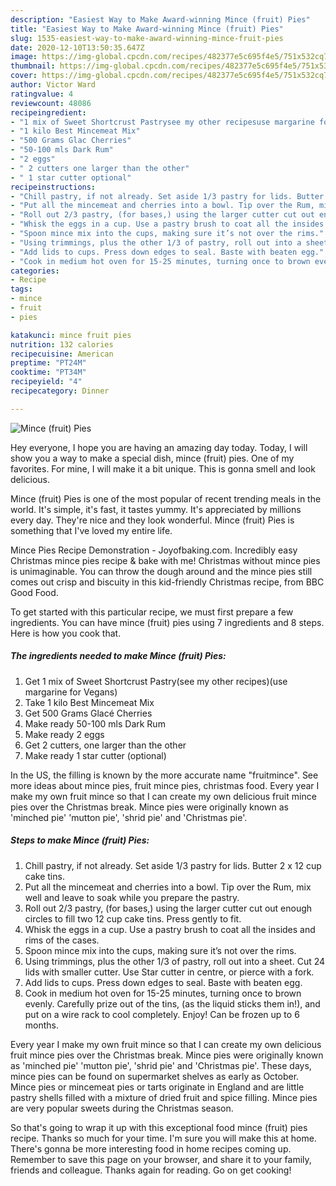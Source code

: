 ```yaml
---
description: "Easiest Way to Make Award-winning Mince (fruit) Pies"
title: "Easiest Way to Make Award-winning Mince (fruit) Pies"
slug: 1535-easiest-way-to-make-award-winning-mince-fruit-pies
date: 2020-12-10T13:50:35.647Z
image: https://img-global.cpcdn.com/recipes/482377e5c695f4e5/751x532cq70/mince-fruit-pies-recipe-main-photo.jpg
thumbnail: https://img-global.cpcdn.com/recipes/482377e5c695f4e5/751x532cq70/mince-fruit-pies-recipe-main-photo.jpg
cover: https://img-global.cpcdn.com/recipes/482377e5c695f4e5/751x532cq70/mince-fruit-pies-recipe-main-photo.jpg
author: Victor Ward
ratingvalue: 4
reviewcount: 48086
recipeingredient:
- "1 mix of Sweet Shortcrust Pastrysee my other recipesuse margarine for Vegans"
- "1 kilo Best Mincemeat Mix"
- "500 Grams Glac Cherries"
- "50-100 mls Dark Rum"
- "2 eggs"
- " 2 cutters one larger than the other"
- " 1 star cutter optional"
recipeinstructions:
- "Chill pastry, if not already. Set aside 1/3 pastry for lids. Butter 2 x 12 cup cake tins."
- "Put all the mincemeat and cherries into a bowl. Tip over the Rum, mix well and leave to soak while you prepare the pastry."
- "Roll out 2/3 pastry, (for bases,) using the larger cutter cut out enough circles to fill two 12 cup cake tins. Press gently to fit."
- "Whisk the eggs in a cup. Use a pastry brush to coat all the insides and rims of the cases."
- "Spoon mince mix into the cups, making sure it’s not over the rims."
- "Using trimmings, plus the other 1/3 of pastry, roll out into a sheet. Cut 24 lids with smaller cutter. Use Star cutter in centre, or pierce with a fork."
- "Add lids to cups. Press down edges to seal. Baste with beaten egg."
- "Cook in medium hot oven for 15-25 minutes, turning once to brown evenly. Carefully prize out of the tins, (as the liquid sticks them in!), and put on a wire rack to cool completely. Enjoy! Can be frozen up to 6 months."
categories:
- Recipe
tags:
- mince
- fruit
- pies

katakunci: mince fruit pies 
nutrition: 132 calories
recipecuisine: American
preptime: "PT24M"
cooktime: "PT34M"
recipeyield: "4"
recipecategory: Dinner

---
```



![Mince (fruit) Pies](https://img-global.cpcdn.com/recipes/482377e5c695f4e5/751x532cq70/mince-fruit-pies-recipe-main-photo.jpg)

Hey everyone, I hope you are having an amazing day today. Today, I will show you a way to make a special dish, mince (fruit) pies. One of my favorites. For mine, I will make it a bit unique. This is gonna smell and look delicious.

Mince (fruit) Pies is one of the most popular of recent trending meals in the world. It's simple, it's fast, it tastes yummy. It's appreciated by millions every day. They're nice and they look wonderful. Mince (fruit) Pies is something that I've loved my entire life.

Mince Pies Recipe Demonstration - Joyofbaking.com. Incredibly easy Christmas mince pies recipe &amp; bake with me! Christmas without mince pies is unimaginable. You can throw the dough around and the mince pies still comes out crisp and biscuity in this kid-friendly Christmas recipe, from BBC Good Food.


To get started with this particular recipe, we must first prepare a few ingredients. You can have mince (fruit) pies using 7 ingredients and 8 steps. Here is how you cook that.

<!--inarticleads1-->

##### The ingredients needed to make Mince (fruit) Pies:

1. Get 1 mix of Sweet Shortcrust Pastry(see my other recipes)(use margarine for Vegans)
1. Take 1 kilo Best Mincemeat Mix
1. Get 500 Grams Glacé Cherries
1. Make ready 50-100 mls Dark Rum
1. Make ready 2 eggs
1. Get  2 cutters, one larger than the other
1. Make ready  1 star cutter (optional)


In the US, the filling is known by the more accurate name &#34;fruitmince&#34;. See more ideas about mince pies, fruit mince pies, christmas food. Every year I make my own fruit mince so that I can create my own delicious fruit mince pies over the Christmas break. Mince pies were originally known as &#39;minched pie&#39; &#39;mutton pie&#39;, &#39;shrid pie&#39; and &#39;Christmas pie&#39;. 

<!--inarticleads2-->

##### Steps to make Mince (fruit) Pies:

1. Chill pastry, if not already. Set aside 1/3 pastry for lids. Butter 2 x 12 cup cake tins.
1. Put all the mincemeat and cherries into a bowl. Tip over the Rum, mix well and leave to soak while you prepare the pastry.
1. Roll out 2/3 pastry, (for bases,) using the larger cutter cut out enough circles to fill two 12 cup cake tins. Press gently to fit.
1. Whisk the eggs in a cup. Use a pastry brush to coat all the insides and rims of the cases.
1. Spoon mince mix into the cups, making sure it’s not over the rims.
1. Using trimmings, plus the other 1/3 of pastry, roll out into a sheet. Cut 24 lids with smaller cutter. Use Star cutter in centre, or pierce with a fork.
1. Add lids to cups. Press down edges to seal. Baste with beaten egg.
1. Cook in medium hot oven for 15-25 minutes, turning once to brown evenly. Carefully prize out of the tins, (as the liquid sticks them in!), and put on a wire rack to cool completely. Enjoy! Can be frozen up to 6 months.


Every year I make my own fruit mince so that I can create my own delicious fruit mince pies over the Christmas break. Mince pies were originally known as &#39;minched pie&#39; &#39;mutton pie&#39;, &#39;shrid pie&#39; and &#39;Christmas pie&#39;. These days, mince pies can be found on supermarket shelves as early as October. Mince pies or mincemeat pies or tarts originate in England and are little pastry shells filled with a mixture of dried fruit and spice filling. Mince pies are very popular sweets during the Christmas season. 

So that's going to wrap it up with this exceptional food mince (fruit) pies recipe. Thanks so much for your time. I'm sure you will make this at home. There's gonna be more interesting food in home recipes coming up. Remember to save this page on your browser, and share it to your family, friends and colleague. Thanks again for reading. Go on get cooking!
